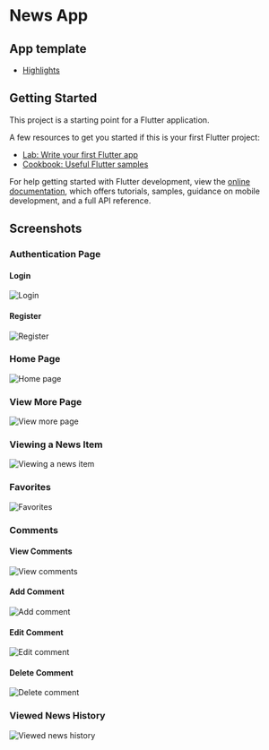 # News App
## App template

- [Highlights](https://github.com/TheAppWizard/Highlights-NewsApp)

## Getting Started

This project is a starting point for a Flutter application.

A few resources to get you started if this is your first Flutter project:

- [Lab: Write your first Flutter app](https://docs.flutter.dev/get-started/codelab)
- [Cookbook: Useful Flutter samples](https://docs.flutter.dev/cookbook)

For help getting started with Flutter development, view the
[online documentation](https://docs.flutter.dev/), which offers tutorials,
samples, guidance on mobile development, and a full API reference.

## Screenshots
### Authentication Page
#### Login
![Login](https://github.com/davidralphm/PPB-D-FP/blob/master/screenshots/auth/login.png?raw=true)
#### Register
![Register](https://github.com/davidralphm/PPB-D-FP/blob/master/screenshots/auth/register.png?raw=true)
### Home Page
![Home page](https://github.com/davidralphm/PPB-D-FP/blob/master/screenshots/homePage.png?raw=true)
### View More Page
![View more page](https://github.com/davidralphm/PPB-D-FP/blob/master/screenshots/viewMoreNews.png?raw=true)
### Viewing a News Item
![Viewing a news item](https://github.com/davidralphm/PPB-D-FP/blob/master/screenshots/viewNews.png?raw=true)
### Favorites
![Favorites](https://github.com/davidralphm/PPB-D-FP/blob/master/screenshots/favorites.png?raw=true)
### Comments
#### View Comments
![View comments](https://github.com/davidralphm/PPB-D-FP/blob/master/screenshots/comments/comments.png?raw=true)
#### Add Comment
![Add comment](https://github.com/davidralphm/PPB-D-FP/blob/master/screenshots/comments/addComment.png?raw=true)
#### Edit Comment
![Edit comment](https://github.com/davidralphm/PPB-D-FP/blob/master/screenshots/comments/editComment.png?raw=true)
#### Delete Comment
![Delete comment](https://github.com/davidralphm/PPB-D-FP/blob/master/screenshots/comments/deleteComment.png?raw=true)
### Viewed News History
![Viewed news history](https://github.com/davidralphm/PPB-D-FP/blob/master/screenshots/newsHistory.png?raw=true)
